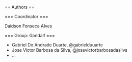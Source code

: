 == Authors ==

=== Coordinator ===

Daidson Fonseca Alves

=== Group: Gandalf ===

* Gabriel De Andrade Duarte, @gabrielduuarte
* Jose Victor Barbosa da Silva, @josevictorbarbosadasilva
* ...
